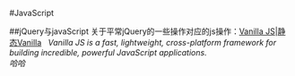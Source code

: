 #JavaScript  

##jQuery与javaScript
关于平常jQuery的一些操作对应的js操作：[Vanilla JS](https://github.com/Haeresis/vanilla-js-dom)|[静态Vanilla](theCloneOfVanilla.md)  
*Vanilla JS is a fast, lightweight, cross-platform framework for building incredible, powerful JavaScript applications.*</br>
*哈哈*
